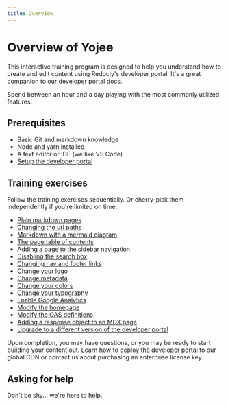 ```yaml
---
title: Overview
---
```


# Overview of Yojee

This interactive training program is designed to help you understand how to create and edit content using Redocly's developer portal.
It's a great companion to our [developer portal docs](https://docs.redoc.ly/developer-portal/introduction/).

Spend between an hour and a day playing with the most commonly utilized features.

## Prerequisites
- Basic Git and markdown knowledge
- Node and yarn installed
- A text editor or IDE (we like VS Code)
- [Setup the developer portal](setup.md)

## Training exercises

Follow the training exercises sequentially.
Or cherry-pick them independently if you're limited on time.

- [Plain markdown pages](markdown.md)
- [Changing the url paths](awesome/folders.md)
- [Markdown with a mermaid diagram](mermaid.md)
- [The page table of contents](page-table-of-contents.md)
- [Adding a page to the sidebar navigation](sidebar-nav.md)
- [Disabling the search box](search.md)
- [Changing nav and footer links](nav-footer.md)
- [Change your logo](logo.md)
- [Change metadata](metadata.md)
- [Change your colors](colors.md)
- [Change your typography](typography.md)
- [Enable Google Analytics](analytics.md)
- [Modify the homepage](home-page.md)
- [Modify the OAS definitions](oas-definitions.md)
- [Adding a response object to an MDX page](mdx.mdx)
- [Upgrade to a different version of the developer portal](upgrade.md)

Upon completion, you may have questions, or you may be ready to start building your content out.
Learn how to [deploy the developer portal](https://docs.redoc.ly/ci-cd-workflows/) to our global CDN or contact us about purchasing an enterprise license key.

## Asking for help

Don't be shy... we're here to help.
